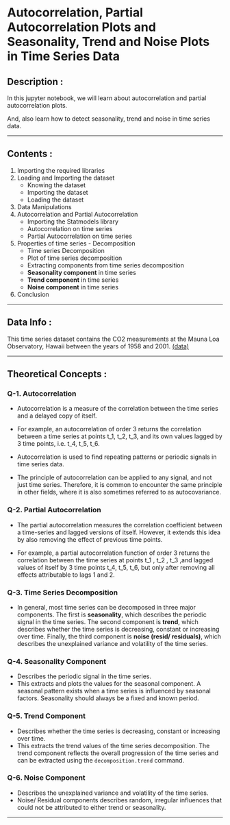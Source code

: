 # Autocorrelation, Partial Autocorrelation Plots and Seasonality, Trend and Noise Plots in Time Series Data

## Description :
In this jupyter notebook, we will learn about autocorrelation and partial autocorrelation plots.

And, also learn how to detect seasonality, trend and noise in time series data.

---
## Contents :
1. Importing the required libraries
2. Loading and Importing the dataset
    - Knowing the dataset
    - Importing the dataset
    - Loading the dataset
3. Data Manipulations
4. Autocorrelation and Partial Autocorrelation
    - Importing the Statmodels library
    - Autocorrelation on time series
    - Partial Autocorrelation on time series
5. Properties of time series - Decomposition
    - Time series Decomposition
    - Plot of time series decomposition
    - Extracting components from time series decomposition
    - **Seasonality component** in time series
    - **Trend component** in time series
    - **Noise component** in time series
6. Conclusion

---
## Data Info :
This time series dataset contains the CO2 measurements at the Mauna Loa Observatory, Hawaii between the years of 1958 and 2001. [(data)](https://github.com/Ravjot03/Visualizing-Time-Series-Data-in-Python/blob/main/Chapter-3/ch2_co2_levels.csv)

---
## Theoretical Concepts :

### Q-1. Autocorrelation
- Autocorrelation is a measure of the correlation between the time series and a delayed copy of itself.

- For example, an autocorrelation of order 3 returns the correlation between a time series at points t_1, t_2, t_3, and its own values lagged by 3 time points, i.e. t_4, t_5, t_6.

- Autocorrelation is used to find repeating patterns or periodic signals in time series data.

- The principle of autocorrelation can be applied to any signal, and not just time series. Therefore, it is common to encounter the same principle in other fields, where it is also sometimes referred to as autocovariance.

### Q-2. Partial Autocorrelation
- The partial autocorrelation measures the correlation coefficient between a time-series and lagged versions of itself. However, it extends this idea by also removing the effect of previous time points.

- For example, a partial autocorrelation function of order 3 returns the correlation between the time series at points t_1 , t_2 , t_3 ,and lagged values of itself by 3 time points t_4, t_5, t_6, but only after removing all effects attributable to lags 1 and 2.

### Q-3. Time Series Decomposition
- In general, most time series can be decomposed in three major components. The first is **seasonality**, which describes the periodic signal in the time series. The second component is **trend**, which describes whether the time series is decreasing, constant or increasing over time. Finally, the third component is **noise (resid/ residuals)**, which describes the unexplained variance and volatility of the time series.

### Q-4. Seasonality Component
- Describes the periodic signal in the time series.
- This extracts and plots the values for the seasonal component. A seasonal pattern exists when a time series is influenced by seasonal factors. Seasonality should always be a fixed and known period.

### Q-5. Trend Component
- Describes whether the time series is decreasing, constant or increasing over time.
- This extracts the trend values of the time series decomposition. The trend component reflects the overall progression of the time series and can be extracted using the `decomposition.trend` command.

### Q-6. Noise Component
- Describes the unexplained variance and volatility of the time series.
- Noise/ Residual components describes random, irregular influences that could not be attributed to either trend or seasonality.

---
